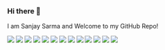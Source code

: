 ### Hi there 👋
I am Sanjay Sarma and Welcome to my GitHub Repo!

<!--
**sanjayovs/sanjayovs** is a ✨ _special_ ✨ repository because its `README.md` (this file) appears on your GitHub profile.

Here are some ideas to get you started:

- 🔭 I’m currently working on ...
- 🌱 I’m currently learning ...
- 👯 I’m looking to collaborate on ...
- 🤔 I’m looking for help with ...
- 💬 Ask me about ...
- 📫 How to reach me: ...
- 😄 Pronouns: ...
- ⚡ Fun fact: ...
-->

![](https://img.shields.io/badge/OS-Windows-informational?style=flat&logo=windows&logoColor=blue&color=lightgray)
![](https://img.shields.io/badge/OS-Linux-informational?style=flat&logo=linux&logoColor=blue&color=lightgray)
![](https://img.shields.io/badge/Shell-Bash-informational?style=flat&logo=gnu-bash&logoColor=blue&color=gray)
![](https://img.shields.io/badge/Code-CSharp-informational?style=flat&logo=c-sharp&logoColor=orange&color=green)
![](https://img.shields.io/badge/Code-Python-informational?style=flat&logo=python&logoColor=orange&color=green)
![](https://img.shields.io/badge/Code-MATLAB-informational?style=flat&logo=mathworks&logoColor=orange&color=green)
![](https://img.shields.io/badge/Code-C-informational?style=flat&logo=c&logoColor=orange&color=blue)
![](https://img.shields.io/badge/Editor-VSCode-informational?style=flat&logo=visual-studio-code&logoColor=white&color=blue)
![](https://img.shields.io/badge/Editor-VS-informational?style=flat&logo=visual-studio&logoColor=white&color=blue)
![](https://img.shields.io/badge/Editor-Unity-informational?style=flat&logo=unity&logoColor=white&color=blue)
![](https://img.shields.io/badge/Hardware-Arduino-informational?style=flat&logo=arduino&logoColor=green&color=orange)
![](https://img.shields.io/badge/Hardware-RaspberryPi-informational?style=flat&logo=raspberry-pi&logoColor=green&color=orange)
![](https://img.shields.io/badge/Hardware-Jetson-informational?style=flat&logo=nvidia&logoColor=green&color=orange)












